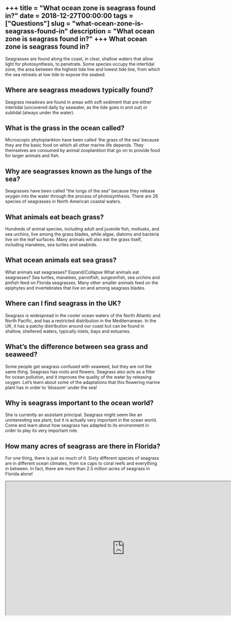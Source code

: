+++
title = "What ocean zone is seagrass found in?"
date = 2018-12-27T00:00:00
tags = ["Questions"]
slug = "what-ocean-zone-is-seagrass-found-in"
description = "What ocean zone is seagrass found in?"
+++
What ocean zone is seagrass found in?
-------------------------------------

Seagrasses are found along the coast, in clear, shallow waters that allow light for photosynthesis, to penetrate. Some species occupy the intertidal zone, the area between the highest tide line and lowest tide line, from which the sea retreats at low tide to expose the seabed.

Where are seagrass meadows typically found?
-------------------------------------------

Seagrass meadows are found in areas with soft sediment that are either intertidal (uncovered daily by seawater, as the tide goes in and out) or subtidal (always under the water).

What is the grass in the ocean called?
--------------------------------------

Microscopic phytoplankton have been called ‘the grass of the sea’ because they are the basic food on which all other marine life depends. They themselves are consumed by animal zooplankton that go on to provide food for larger animals and fish.

Why are seagrasses known as the lungs of the sea?
-------------------------------------------------

Seagrasses have been called “the lungs of the sea” because they release oxygen into the water through the process of photosynthesis. There are 26 species of seagrasses in North American coastal waters.

What animals eat beach grass?
-----------------------------

Hundreds of animal species, including adult and juvenile fish, mollusks, and sea urchins, live among the grass blades, while algae, diatoms and bacteria live on the leaf surfaces. Many animals will also eat the grass itself, including manatees, sea turtles and seabirds.

What ocean animals eat sea grass?
---------------------------------

What animals eat seagrasses? Expand/Collapse What animals eat seagrasses? Sea turtles, manatees, parrotfish, surgeonfish, sea urchins and pinfish feed on Florida seagrasses. Many other smaller animals feed on the epiphytes and invertebrates that live on and among seagrass blades.

Where can I find seagrass in the UK?
------------------------------------

Seagrass is widespread in the cooler ocean waters of the North Atlantic and North Pacific, and has a restricted distribution in the Mediterranean. In the UK, it has a patchy distribution around our coast but can be found in shallow, sheltered waters, typically inlets, bays and estuaries.

What’s the difference between sea grass and seaweed?
----------------------------------------------------

Some people get seagrass confused with seaweed, but they are not the same thing. Seagrass has roots and flowers. Seagrass also acts as a filter for ocean pollution, and it improves the quality of the water by releasing oxygen. Let’s learn about some of the adaptations that this flowering marine plant has in order to ‘blossom’ under the sea!

Why is seagrass important to the ocean world?
---------------------------------------------

She is currently an assistant principal. Seagrass might seem like an uninteresting sea plant, but it is actually very important in the ocean world. Come and learn about how seagrass has adapted to its environment in order to play its very important role.

How many acres of seagrass are there in Florida?
------------------------------------------------

For one thing, there is just so much of it. Sixty different species of seagrass are in different ocean climates, from ice caps to coral reefs and everything in between. In fact, there are more than 2.5 million acres of seagrass in Florida alone!

<iframe allow="accelerometer; autoplay; clipboard-write; encrypted-media; gyroscope; picture-in-picture" allowfullscreen="" class="__youtube_prefs__  epyt-is-override  no-lazyload" data-no-lazy="1" data-origheight="433" data-origwidth="770" data-skipgform_ajax_framebjll="" height="433" id="_ytid_27254" loading="lazy" src="https://www.youtube.com/embed/CeaXdB4orFE?enablejsapi=1&autoplay=0&cc_load_policy=0&cc_lang_pref=&iv_load_policy=1&loop=0&modestbranding=0&rel=1&fs=1&playsinline=0&autohide=2&theme=dark&color=red&controls=1&" title="YouTube player" width="770"></iframe>